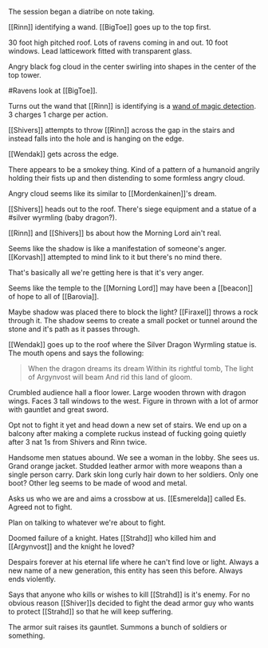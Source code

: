 The session began a diatribe on note taking.

[[Rinn]] identifying a wand.
[[BigToe]] goes up to the top first.

30 foot high pitched roof.
Lots of ravens coming in and out.
10 foot windows. Lead latticework fitted with transparent glass.

Angry black fog cloud in the center swirling into shapes in the center of the top tower.

#Ravens look at [[BigToe]].

Turns out the wand that [[Rinn]] is identifying is a [wand of magic detection](https://www.dndbeyond.com/magic-items/wand-of-magic-detection). 3 charges 1 charge per action. 

[[Shivers]] attempts to throw [[Rinn]] across the gap in the stairs and instead falls into the hole and is hanging on the edge.

[[Wendak]] gets across the edge.

There appears to be a smokey thing. Kind of a pattern of a humanoid angrily holding their fists up and then distending to some formless angry cloud.

Angry cloud seems like its similar to [[Mordenkainen]]'s dream.

[[Shivers]] heads out to the roof. There's siege equipment and a statue of a #silver wyrmling (baby dragon?).

[[Rinn]] and [[Shivers]] bs about how the Morning Lord ain't real.

Seems like the shadow is like a manifestation of someone's anger. [[Korvash]] attempted to mind link to it but there's no mind there.

That's basically all we're getting here is that it's very anger.

Seems like the temple to the [[Morning Lord]] may have been a [[beacon]] of hope to all of [[Barovia]].

Maybe shadow was placed there to block the light? [[Firaxel]] throws a rock through it. The shadow seems to create a small pocket or tunnel around the stone and it's path as it passes through.

[[Wendak]] goes up to the roof where the Silver Dragon Wyrmling statue is. The mouth opens and says the following:

> When the dragon dreams its dream
> Within its rightful tomb,
> The light of Argynvost will beam
> And rid this land of gloom.

Crumbled audience hall a floor lower. Large wooden thrown with dragon wings. Faces 3 tall windows to the west. Figure in thrown with a lot of armor with gauntlet and great sword.

Opt not to fight it yet and head down a new set of stairs. We end up on a balcony after making a complete ruckus instead of fucking going quietly after 3 nat 1s from Shivers and Rinn twice.

Handsome men statues abound. We see a woman in the lobby. She sees us. Grand orange jacket. Studded leather armor with more weapons than a single person carry. Dark skin long curly hair down to her soldiers. Only one boot? Other leg seems to be made of wood and metal. 

Asks us who we are and aims a crossbow at us. [[Esmerelda]] called Es. Agreed not to fight. 

Plan on talking to whatever we're about to fight. 

Doomed failure of a knight. Hates [[Strahd]] who killed him and [[Argynvost]] and the knight he loved?

Despairs forever at his eternal life where he can't find love or light. Always a new name of a new generation, this entity has seen this before. Always ends violently.

Says that anyone who kills or wishes to kill [[Strahd]] is it's enemy. For no obvious reason [[Shiver]]s decided to fight the dead armor guy who wants to protect [[Strahd]] so that he will keep suffering.

The armor suit raises its gauntlet. Summons a bunch of soldiers or something.